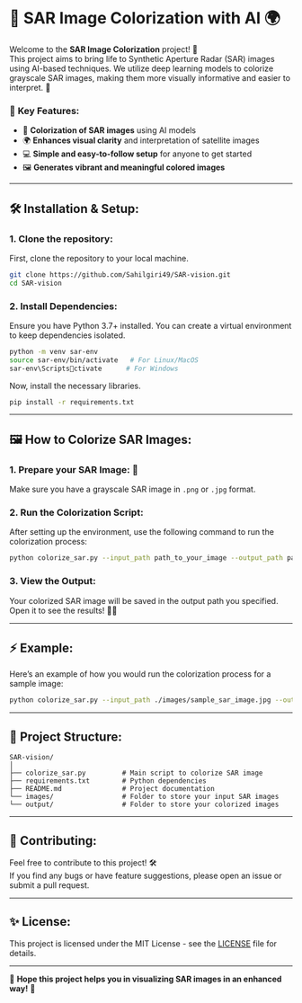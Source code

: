 
# 🌈 **SAR Image Colorization with AI** 🌍

Welcome to the **SAR Image Colorization** project! 🎨  
This project aims to bring life to Synthetic Aperture Radar (SAR) images using AI-based techniques. We utilize deep learning models to colorize grayscale SAR images, making them more visually informative and easier to interpret. 🚀

### 🚀 **Key Features**:
- 🎨 **Colorization of SAR images** using AI models
- 🌍 **Enhances visual clarity** and interpretation of satellite images
- 💻 **Simple and easy-to-follow setup** for anyone to get started
- 🖼️ **Generates vibrant and meaningful colored images**

---

## 🛠️ **Installation & Setup**:

### 1. **Clone the repository:**
First, clone the repository to your local machine.
```bash
git clone https://github.com/Sahilgiri49/SAR-vision.git
cd SAR-vision
```

### 2. **Install Dependencies:**
Ensure you have Python 3.7+ installed. You can create a virtual environment to keep dependencies isolated.
```bash
python -m venv sar-env
source sar-env/bin/activate   # For Linux/MacOS
sar-env\Scriptsctivate      # For Windows
```

Now, install the necessary libraries.
```bash
pip install -r requirements.txt
```

---

## 🖼️ **How to Colorize SAR Images**:

### 1. **Prepare your SAR Image**: 📸  
Make sure you have a grayscale SAR image in `.png` or `.jpg` format.

### 2. **Run the Colorization Script**:  
After setting up the environment, use the following command to run the colorization process:
```bash
python colorize_sar.py --input_path path_to_your_image --output_path path_to_save_colored_image
```

### 3. **View the Output**:  
Your colorized SAR image will be saved in the output path you specified. Open it to see the results! 🎨👀

---

## ⚡ **Example**:

Here’s an example of how you would run the colorization process for a sample image:
```bash
python colorize_sar.py --input_path ./images/sample_sar_image.jpg --output_path ./output/colorized_image.jpg
```

---

## 📄 **Project Structure**:
```plaintext
SAR-vision/
│
├── colorize_sar.py         # Main script to colorize SAR image
├── requirements.txt        # Python dependencies
├── README.md               # Project documentation
└── images/                 # Folder to store your input SAR images
└── output/                 # Folder to store your colorized images
```

---

## 📝 **Contributing**:
Feel free to contribute to this project! 🛠️  
If you find any bugs or have feature suggestions, please open an issue or submit a pull request.

---

## ✨ **License**:
This project is licensed under the MIT License - see the [LICENSE](LICENSE) file for details.

---

🌟 **Hope this project helps you in visualizing SAR images in an enhanced way!** 🌟

